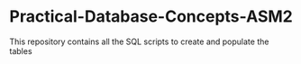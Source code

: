 # Practical-Database-Concepts-ASM2
This repository contains all the SQL scripts to create and populate the tables
